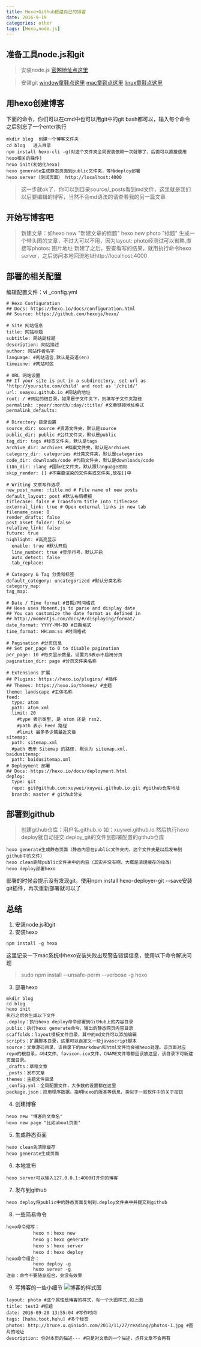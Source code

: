 ```yaml
---
title: Hexo+Github搭建自己的博客
date: 2016-9-19
categories: other
tags: [Hexo,node.js]
---
```


## 准备工具node.js和git

> 安装node.js
[官网地址点这里](https://nodejs.org/dist/v4.5.0/node-v4.5.0-x64.msi)

> 安装git
[window童鞋点这里](https://git-scm.com/download/win)
[mac童鞋点这里](https://git-scm.com/download/mac)
[linux童鞋点这里](https://git-scm.com/download/linux)
<!-- more -->

## 用hexo创建博客

下面的命令，你们可以在cmd中也可以用git中的git bash都可以，输入每个命令之后别忘了一个enter执行
```
mkdir blog  创建一个博客文件夹
cd blog   进入目录
npm install hexo-cli -g(对这个文件夹全局安装依赖一次就够了，后面可以直接使用hexo相关的操作)
hexo init(初始化hexo)
hexo generate生成静态页面到public文件夹，等待deploy部署
hexo server（测试页面） http://localhost:4000
```
> 这一步就ok了，你可以到目录source/_posts看到md文件，这里就是我们以后要编辑的博客，当然不会md语法的请查看我的另一篇文章

## 开始写博客吧

> 新建文章：如hexo new "新建文章的标题"
hexo new photo "标题"  生成一个带头图的文章，不过大可以不用，因为layout: photo经测试可以省略,直接写photos: 图片地址
新建了之后，要查看写的结果，就用执行命令hexo server，之后访问本地回流地址http://localhost:4000

## 部署的相关配置
编辑配置文件：vi _config.yml
```
# Hexo Configuration
## Docs: https://hexo.io/docs/configuration.html
## Source: https://github.com/hexojs/hexo/

# Site 网站信息
title: 网站标题
subtitle: 网站副标题
description: 网站描述
author: 网站作者名字
language: #网站语言,默认是英语(en)
timezone: #网站时区

# URL 网站设置
## If your site is put in a subdirectory, set url as 'http://yoursite.com/child' and root as '/child/'
url: seayxu.github.io #网站的地址
root: / #网站的根目录，如果是子文件夹下，则填写子文件夹路径
permalink: :year/:month/:day/:title/ #文章链接地址格式 
permalink_defaults:

# Directory 目录设置
source_dir: source #资源文件夹，默认是source
public_dir: public #公共文件夹，默认是public
tag_dir: tags #标签文件夹，默认是tags
archive_dir: archives #档案文件夹，默认是archives
category_dir: categories #分类文件夹，默认是categories
code_dir: downloads/code #代码文件夹，默认是downloads/code
i18n_dir: :lang #国际化文件夹，默认跟language相同
skip_render: [] #不需要渲染的文件夹或文件夹,放在[]中

# Writing 文章写作选项
new_post_name: :title.md # File name of new posts
default_layout: post #默认布局模板
titlecase: false # Transform title into titlecase
external_link: true # Open external links in new tab
filename_case: 0
render_drafts: false
post_asset_folder: false
relative_link: false
future: true
highlight: #高亮显示
  enable: true #默认开启
  line_number: true #显示行号，默认开启
  auto_detect: false
  tab_replace:
  
# Category & Tag 分类和标签
default_category: uncategorized #默认分类名称
category_map:
tag_map:

# Date / Time format #日期/时间格式
## Hexo uses Moment.js to parse and display date
## You can customize the date format as defined in
## http://momentjs.com/docs/#/displaying/format/
date_format: YYYY-MM-DD #日期格式
time_format: HH:mm:ss #时间格式

# Pagination #分页信息
## Set per_page to 0 to disable pagination
per_page: 10 #每页显示数量，设置为0表示不启用分页
pagination_dir: page #分页文件夹名称

# Extensions 扩展
## Plugins: https://hexo.io/plugins/ #插件
## Themes: https://hexo.io/themes/ #主题
theme: landscape #主体名称
feed:
  type: atom
  path: atom.xml
  limit: 20
    #type 表示类型, 是 atom 还是 rss2.
    #path 表示 Feed 路径
    #limit 最多多少篇最近文章
sitemap:
  path: sitemap.xml
  #path 表示 Sitemap 的路径. 默认为 sitemap.xml.
baidusitemap:
  path: baidusitemap.xml
# Deployment 部署
## Docs: https://hexo.io/docs/deployment.html
deploy:
  type: git
  repo: git@github.com:xuywei/xuywei.github.io.git #github仓库地址
  branch: master # github分支
```
## 部署到github
> 创建github仓库：用户名.github.io 如：xuywei.github.io
然后执行hexo deploy就自动提交.deploy_git的文件到部署配置的github仓库

```
hexo generate生成静态页面（静态内容在public文件夹内，这个文件夹是以后发布到github中的文件）
hexo clean删除public文件夹中的内容（其实并没有啊，大概是清理缓存的缘故）
hexo deploy部署hexo
```
部署的时候会提示没有发现git，使用npm install hexo-deployer-git --save安装git插件，再次重新部署就可以了

## 总结
1. 安装node.js和git
2. 安装hexo
```
npm install -g hexo
```
这里记录一下mac系统中hexo安装失败出现警告错误信息，使用以下命令解决问题
> sudo npm install --unsafe-perm --verbose -g hexo

3. 部署hexo
```
mkdir blog
cd blog
hexo init
执行之后会生成以下文件
.deploy：执行hexo deploy命令部署到GitHub上的内容目录
public：执行hexo generate命令，输出的静态网页内容目录
scaffolds：layout模板文件目录，其中的md文件可以添加编辑
scripts：扩展脚本目录，这里可以自定义一些javascript脚本
source：文章源码目录，该目录下的markdown和html文件均会被hexo处理。该页面对应repo的根目录，404文件、favicon.ico文件，CNAME文件等都应该放这里，该目录下可新建页面目录。
_drafts：草稿文章
_posts：发布文章
themes：主题文件目录
_config.yml：全局配置文件，大多数的设置都在这里
package.json：应用程序数据，指明hexo的版本等信息，类似于一般软件中的关于按钮
```

4. 创建博客
```
hexo new "博客的文章名"
hexo new page "比如about页面"
```
5. 生成静态页面
```
hexo clean先清除缓存
hexo generate生成页面
```
6. 本地发布
```
hexo server可以输入127.0.0.1:4000打开你的博客
```
7. 发布到github
```
hexo deploy将public中的静态页面复制到.deploy文件夹中并提交到github
```
8. 一些简易命令
```
hexo命令缩写：
          hexo n：hexo new
          hexo g：hexo generate
          hexo s：hexo server
          hexo d：hexo deploy
hexo命令组合：
          hexo deploy -g
          hexo server -g
注意：命令不要随意组合，会没有效果
```

9. 写博客的一些小细节
![博客的样式图](http://upload-images.jianshu.io/upload_images/1654122-36112496427111d1.png?imageMogr2/auto-orient/strip%7CimageView2/2/w/1240)
```
layout: photo #这个属性是博客的样式，有一个头图样式,如上图
title: test2 #标题
date: 2016-09-20 13:55:04 #写作时间
tags: [haha,toot,huhu] #多个标签
photos: http://bruce.u.qiniudn.com/2013/11/27/reading/photos-1.jpg #图片的地址
description: 你对本页的描述--- #只是对文章的一个描述，点开文章不会再有
```